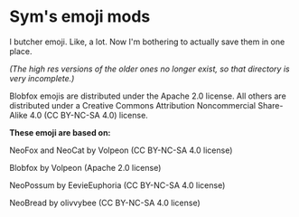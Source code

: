 # Sym's emoji mods

I butcher emoji. Like, a lot. Now I'm bothering to actually save them in one place.

*(The high res versions of the older ones no longer exist, so that directory is very incomplete.)*

Blobfox emojis are distributed under the Apache 2.0 license. All others are distributed under a Creative Commons Attribution Noncommercial Share-Alike 4.0 (CC BY-NC-SA 4.0) license.

**These emoji are based on:**

NeoFox and NeoCat by Volpeon (CC BY-NC-SA 4.0 license)

Blobfox by Volpeon (Apache 2.0 license)

NeoPossum by EevieEuphoria (CC BY-NC-SA 4.0 license)

NeoBread by olivvybee (CC BY-NC-SA 4.0 license)
